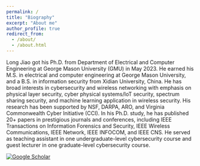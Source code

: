 ```yaml
---
permalink: /
title: "Biography"
excerpt: "About me"
author_profile: true
redirect_from: 
  - /about/
  - /about.html
---
```


Long Jiao got his Ph.D. from Department of Electrical and Computer Engineering at George Mason University (GMU) in May 2023. He earned his M.S. in electrical and computer engineering at George Mason University, and a B.S. in information security from Xidian University, China. He has broad interests in cybersecurity and wireless networking with emphasis on physical layer security, cyber physical systems/IoT security, spectrum sharing security, and machine learning application in wireless security. His research has been supported by NSF, DARPA, ARO, and Virginia Commonwealth Cyber Initiative (CCI). In his Ph.D. study, he has published 20+ papers in prestigious journals and conferences, including IEEE Transactions on Information Forensics and Security, IEEE Wireless Communications, IEEE Network, IEEE INFOCOM, and IEEE CNS. He served as teaching assistant in one undergraduate-level cybersecurity course and guest lecturer in one graduate-level cybersecurity course.

[![Google Scholar](https://drive.google.com/file/d/1fYPlosYDDrdTBl5raoXvnC6L8Ok4bCyD/view?usp=drive_link)](https://scholar.google.com/citations?user=lMtcRhsAAAAJ&hl=en&oi=ao)
